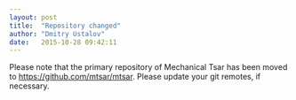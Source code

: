 ```yaml
---
layout: post
title:  "Repository changed"
author: "Dmitry Ustalov"
date:   2015-10-28 09:42:11
---
```


Please note that the primary repository of Mechanical Tsar has been moved to <https://github.com/mtsar/mtsar>. Please update your git remotes, if necessary.
